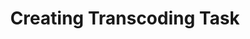 ---
title: Creating Transcoding Task
position: 4
request: /v1/create_task
main_message: This method requests a file's uploading endpoint from the <span class="q6-blue-text">Qencode</span> service.
attributes:
  - attribute: token
    required: required
    message: Session's token returns with <b style="color:#41c186;">access_token</b> method

request_examples:
  - code_block: |2-
      curl https://api.qencode.com/v1/create_task \
        -d token=76682314a86ed377730873394f8172f2 
    language: curl

response_examples:
  - code_block: |2-
      {"error":0,"upload_url":"https:\/\/storage.qencode.com\/v1\/upload_file","task_token":"471272a512d76c22665db9dcee893409"}
    language: json
---